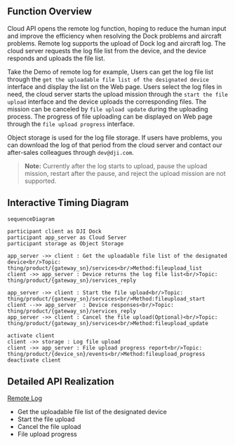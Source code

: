 ## Function Overview

Cloud API opens the remote log function, hoping to reduce the human input and improve the efficiency when resolving the Dock problems and aircraft problems. Remote log supports the upload of Dock log and aircraft log. The cloud server requests the log file list from the device, and the device responds and uploads the file list.

Take the Demo of remote log for example, Users can get the log file list through the `get the uploadable file list of the designated device` interface and display the list on the Web page. Users select the log files in need, the cloud server starts the upload mission through the `start the file upload` interface and the device uploads the corresponding files. The mission can be canceled by `file upload update` during the uploading process. The progress of file uploading can be displayed on Web page through the `file upload progress` interface. 

Object storage is used for the log file storage. If users have problems, you can download the log of that period from the cloud server and contact our after-sales colleagues through `dev@dji.com`.


> **Note:** Currently after the log starts to upload, pause the upload mission, restart after the pause, and reject the upload mission are not supported.


## Interactive Timing Diagram


```mermaid
sequenceDiagram

participant client as DJI Dock
participant app_server as Cloud Server
participant storage as Object Storage

app_server ->> client : Get the uploadable file list of the designated device<br/>Topic: thing/product/{gateway_sn}/services<br/>Method:fileupload_list
client ->> app_server : Device returns the log file list<br/>Topic: thing/product/{gateway_sn}/services_reply

app_server ->> client : Start the file upload<br/>Topic: thing/product/{gateway_sn}/services<br/>Method:fileupload_start
client -->> app_server  : Device responses<br/>Topic: thing/product/{gateway_sn}/services_reply
app_server ->> client : Cancel the file upload(Optional)<br/>Topic: thing/product/{gateway_sn}/services<br/>Method:fileupload_update

activate client
client ->> storage : Log file upload
client ->> app_server : File upload progress report<br/>Topic: thing/product/{device_sn}/events<br/>Method:fileupload_progress
deactivate client

```


## Detailed API Realization

[Remote Log](https://developer.dji.com/doc/cloud-api-tutorial/en/server-api-reference/mqtt/thing-model/gateway/dock/log.html)
* Get the uploadable file list of the designated device
* Start the file upload
* Cancel the file upload
* File upload progress


